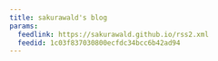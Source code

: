 ```yaml
---
title: sakurawald's blog
params:
  feedlink: https://sakurawald.github.io/rss2.xml
  feedid: 1c03f837030800ecfdc34bcc6b42ad94
---
```


